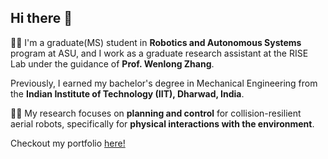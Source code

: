 ## Hi there 👋

<!--
**YogeshMaan/YogeshMaan** is a ✨ _special_ ✨ repository because its `README.md` (this file) appears on your GitHub profile.

Here are some ideas to get you started:

- 🔭 I’m currently working on ...
- 🌱 I’m currently learning ...
- 👯 I’m looking to collaborate on ...
- 🤔 I’m looking for help with ...
- 💬 Ask me about ...
- 📫 How to reach me: ...
- 😄 Pronouns: ...
- ⚡ Fun fact: ...
-->
:man_student: I'm a graduate(MS) student in **Robotics and Autonomous Systems** program at ASU, and I work as a graduate research assistant at the RISE Lab under the guidance of **Prof. Wenlong Zhang**.

 Previously, I earned my bachelor's degree in Mechanical Engineering from the **Indian Institute of Technology (IIT), Dharwad, India**. 
 
 :man_technologist: My research focuses on **planning and control** for collision-resilient aerial robots, specifically for **physical interactions with the environment**.

 Checkout my portfolio [here!](https://yogeshmaan.github.io/portfolio)
